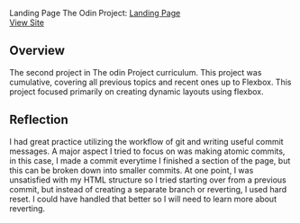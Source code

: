 Landing Page
The Odin Project: [Landing Page](https://www.theodinproject.com/lessons/foundations-landing-page)\
[View Site](https://liuhenry1.github.io/odin-landing-page/)

## Overview
The second project in The odin Project curriculum. This project was cumulative, covering all previous
topics and recent ones up to Flexbox. This project focused primarily on creating dynamic layouts using 
flexbox. 

## Reflection
I had great practice utilizing the workflow of git and writing useful commit messages.
A major aspect I tried to focus on was making atomic commits, in this case,
I made a commit everytime I finished a section of the page, but this can be broken
down into smaller commits. At one point, I was unsatisfied with my HTML structure so
I tried starting over from a previous commit, but instead of creating a separate branch
or reverting, I used hard reset. I could have handled that better so I will need to learn
more about reverting.
